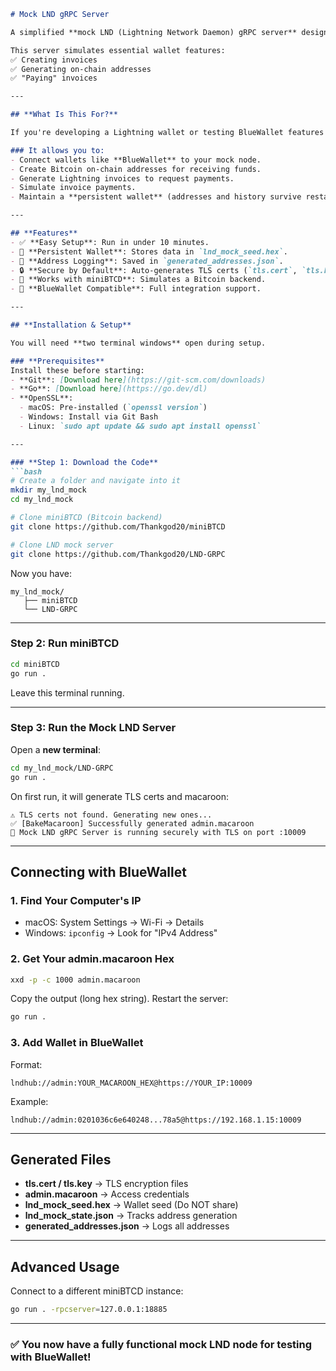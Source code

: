 ````markdown
# Mock LND gRPC Server

A simplified **mock LND (Lightning Network Daemon) gRPC server** designed to work with wallets like **BlueWallet** and **LNDhub**. This project allows you to test Lightning wallet functionality without running a fully-synced LND node.

This server simulates essential wallet features:  
✅ Creating invoices  
✅ Generating on-chain addresses  
✅ "Paying" invoices  

---

## **What Is This For?**

If you're developing a Lightning wallet or testing BlueWallet features without setting up a real node, this mock server is for you. It acts as a lightweight simulator that you can run locally.

### It allows you to:
- Connect wallets like **BlueWallet** to your mock node.
- Create Bitcoin on-chain addresses for receiving funds.
- Generate Lightning invoices to request payments.
- Simulate invoice payments.
- Maintain a **persistent wallet** (addresses and history survive restarts).

---

## **Features**
- ✅ **Easy Setup**: Run in under 10 minutes.
- 🔑 **Persistent Wallet**: Stores data in `lnd_mock_seed.hex`.
- 📄 **Address Logging**: Saved in `generated_addresses.json`.
- 🔒 **Secure by Default**: Auto-generates TLS certs (`tls.cert`, `tls.key`) and `admin.macaroon`.
- 🔌 **Works with miniBTCD**: Simulates a Bitcoin backend.
- 📱 **BlueWallet Compatible**: Full integration support.

---

## **Installation & Setup**

You will need **two terminal windows** open during setup.

### **Prerequisites**
Install these before starting:
- **Git**: [Download here](https://git-scm.com/downloads)
- **Go**: [Download here](https://go.dev/dl)
- **OpenSSL**:
  - macOS: Pre-installed (`openssl version`)
  - Windows: Install via Git Bash
  - Linux: `sudo apt update && sudo apt install openssl`

---

### **Step 1: Download the Code**
```bash
# Create a folder and navigate into it
mkdir my_lnd_mock
cd my_lnd_mock

# Clone miniBTCD (Bitcoin backend)
git clone https://github.com/Thankgod20/miniBTCD

# Clone LND mock server
git clone https://github.com/Thankgod20/LND-GRPC
````

Now you have:

```
my_lnd_mock/
   ├── miniBTCD
   └── LND-GRPC
```

---

### **Step 2: Run miniBTCD**

```bash
cd miniBTCD
go run .
```

Leave this terminal running.

---

### **Step 3: Run the Mock LND Server**

Open a **new terminal**:

```bash
cd my_lnd_mock/LND-GRPC
go run .
```

On first run, it will generate TLS certs and macaroon:

```
⚠️ TLS certs not found. Generating new ones...
✅ [BakeMacaroon] Successfully generated admin.macaroon
🚀 Mock LND gRPC Server is running securely with TLS on port :10009
```

---

## **Connecting with BlueWallet**

### **1. Find Your Computer's IP**

* macOS: System Settings → Wi-Fi → Details
* Windows: `ipconfig` → Look for "IPv4 Address"

### **2. Get Your admin.macaroon Hex**

```bash
xxd -p -c 1000 admin.macaroon
```

Copy the output (long hex string). Restart the server:

```bash
go run .
```

### **3. Add Wallet in BlueWallet**

Format:

```
lndhub://admin:YOUR_MACAROON_HEX@https://YOUR_IP:10009
```

Example:

```
lndhub://admin:0201036c6e640248...78a5@https://192.168.1.15:10009
```

---

## **Generated Files**

* **tls.cert / tls.key** → TLS encryption files
* **admin.macaroon** → Access credentials
* **lnd\_mock\_seed.hex** → Wallet seed (Do NOT share)
* **lnd\_mock\_state.json** → Tracks address generation
* **generated\_addresses.json** → Logs all addresses

---

## **Advanced Usage**

Connect to a different miniBTCD instance:

```bash
go run . -rpcserver=127.0.0.1:18885
```

---

### ✅ You now have a fully functional **mock LND node** for testing with BlueWallet!


